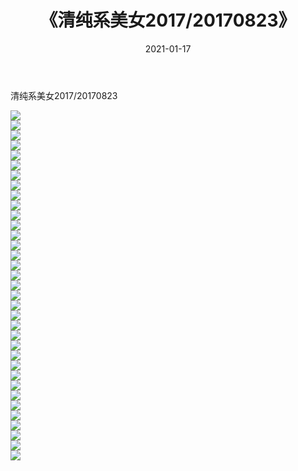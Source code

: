 ﻿---
layout: post
title:  《清纯系美女2017/20170823》
date:   2021-01-17
img: http://pic.660000.xyz/1:/清纯系美女/2017/20170823/000.jpg
categories: [美女, 清纯, 唯美]
---

清纯系美女2017/20170823

 ![](http://pic.660000.xyz/1:/清纯系美女/2017/20170823/001.png) <br>![](http://pic.660000.xyz/1:/清纯系美女/2017/20170823/002.png) <br>![](http://pic.660000.xyz/1:/清纯系美女/2017/20170823/003.png) <br>![](http://pic.660000.xyz/1:/清纯系美女/2017/20170823/004.png) <br>![](http://pic.660000.xyz/1:/清纯系美女/2017/20170823/005.png) <br>![](http://pic.660000.xyz/1:/清纯系美女/2017/20170823/006.png) <br>![](http://pic.660000.xyz/1:/清纯系美女/2017/20170823/007.png) <br>![](http://pic.660000.xyz/1:/清纯系美女/2017/20170823/008.png) <br>![](http://pic.660000.xyz/1:/清纯系美女/2017/20170823/009.png) <br>![](http://pic.660000.xyz/1:/清纯系美女/2017/20170823/010.png) <br>![](http://pic.660000.xyz/1:/清纯系美女/2017/20170823/011.png) <br>![](http://pic.660000.xyz/1:/清纯系美女/2017/20170823/012.png) <br>![](http://pic.660000.xyz/1:/清纯系美女/2017/20170823/013.png) <br>![](http://pic.660000.xyz/1:/清纯系美女/2017/20170823/014.png) <br>![](http://pic.660000.xyz/1:/清纯系美女/2017/20170823/015.png) <br>![](http://pic.660000.xyz/1:/清纯系美女/2017/20170823/016.png) <br>![](http://pic.660000.xyz/1:/清纯系美女/2017/20170823/017.png) <br>![](http://pic.660000.xyz/1:/清纯系美女/2017/20170823/018.png) <br>![](http://pic.660000.xyz/1:/清纯系美女/2017/20170823/019.png) <br>![](http://pic.660000.xyz/1:/清纯系美女/2017/20170823/020.png) <br>![](http://pic.660000.xyz/1:/清纯系美女/2017/20170823/021.png) <br>![](http://pic.660000.xyz/1:/清纯系美女/2017/20170823/022.png) <br>![](http://pic.660000.xyz/1:/清纯系美女/2017/20170823/023.png) <br>![](http://pic.660000.xyz/1:/清纯系美女/2017/20170823/024.png) <br>![](http://pic.660000.xyz/1:/清纯系美女/2017/20170823/025.png) <br>![](http://pic.660000.xyz/1:/清纯系美女/2017/20170823/026.png) <br>![](http://pic.660000.xyz/1:/清纯系美女/2017/20170823/027.png) <br>![](http://pic.660000.xyz/1:/清纯系美女/2017/20170823/028.png) <br>![](http://pic.660000.xyz/1:/清纯系美女/2017/20170823/029.png) <br>![](http://pic.660000.xyz/1:/清纯系美女/2017/20170823/030.png) <br>![](http://pic.660000.xyz/1:/清纯系美女/2017/20170823/031.png) <br>![](http://pic.660000.xyz/1:/清纯系美女/2017/20170823/032.png) <br>![](http://pic.660000.xyz/1:/清纯系美女/2017/20170823/033.png) <br>![](http://pic.660000.xyz/1:/清纯系美女/2017/20170823/034.png) <br>![](http://pic.660000.xyz/1:/清纯系美女/2017/20170823/035.png) <br>